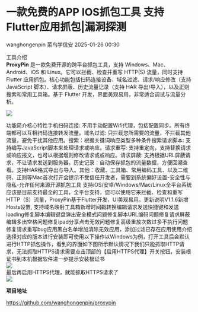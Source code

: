 #  一款免费的APP IOS抓包工具 支持Flutter应用抓包|漏洞探测   
wanghongenpin  菜鸟学信安   2025-01-26 00:30  
  
工具介绍   
**ProxyPin** 是一款免费开源的跨平台抓包工具，支持 Windows、Mac、Android、iOS 和 Linux。它可以拦截、检查并重写 HTTP(S) 流量，同时支持 Flutter 应用抓包。核心功能包括扫码连接设备、域名过滤、请求/响应修改（支持 JavaScript 脚本）、请求屏蔽、历史流量记录（支持 HAR 导出/导入），以及正则搜索和常用工具箱。基于 Flutter 开发，界面美观易用，非常适合调试与流量分析。  
  
![](https://mmbiz.qpic.cn/sz_mmbiz_png/RjOvISzUFq66OwelFCiahibUib3AszQRt5x564Q3fHJgIHJaUibzaKFticlttO35KL3EicMbe5efIiap42XV0rKndglEQ/640?wx_fmt=png&from=appmsg&wxfrom=5&tp=wxpic&wx_lazy=1&wx_co=1 "")  
  
功能简介核心特性手机扫码连接: 不用手动配置Wifi代理，包括配置同步。所有终端都可以互相扫码连接转发流量。域名过滤: 只拦截您所需要的流量，不拦截其他流量，避免干扰其他应用。搜索：根据关键词响应类型多种条件搜索请求脚本: 支持编写JavaScript脚本来处理请求或响应。请求重写: 支持重定向，支持替换请求或响应报文，也可以根据增则修改请求或或响应。请求屏蔽: 支持根据URL屏蔽请求，不让请求发送到服务器。历史记录：自动保存抓包的流量数据，方便回溯查看。支持HAR格式导出与导入。其他：收藏、工具箱、常用编码工具、以及二维码、正则等Mac首次打开会提示不受信任开发者，需要到系统偏好设置-安全性与隐私-允许任何来源开源抓包工具 支持iOS/安卓/Windows/Mac/Linux全平台系统应该是目前支持最全的工具，全平台支持，您可以使用它来拦截、检查和重写HTTP（S）流量，ProxyPin基于Flutter开发，UI美观易用。更新说明V1.1.6新增Hosts设置, 支持域名映射工具箱新增时间戳转换编辑请求发送快捷键和发送loading修复脚本编辑键盘弹出安全模式问题修复脚本URL编码问题修复请求屏蔽编辑多出空格问题修复ipad分享点击无效问题修复高级重放次数过多不执行问题修复请求重写bug应用黑白名单增加清除无效应用，添加过滤已存在应用使用介绍选择对应的版本进行安装即可使用以下操作以Windows为例，打开工具后会默认进行HTTP抓包操作，看到的界面如下图所示默认情况下我们只能抓取HTTP请求，无法抓取HTTPS请求需要点击顶部的【启用HTTPS代理】开关按钮，安装根证书到本机根据软件进一步提示安装根证书  
![](https://mmbiz.qpic.cn/sz_mmbiz_png/RjOvISzUFq66OwelFCiahibUib3AszQRt5xWLbRjzsocpz7zXbFUn9Ml093OCLW7VEPJgiae6CbiaBNTFlnsjHibF8KA/640?wx_fmt=other&from=appmsg&tp=webp&wxfrom=5&wx_lazy=1&wx_co=1 "")  
最后再启用HTTPS代理，就能抓取HTTPS请求了  
![](https://mmbiz.qpic.cn/sz_mmbiz_png/RjOvISzUFq66OwelFCiahibUib3AszQRt5xFaTkPZpKYztz3ia84MicKsb7XwOYlgYzEZWGIYJKX2I0iamj9aheHrJ9A/640?wx_fmt=other&from=appmsg&tp=webp&wxfrom=5&wx_lazy=1&wx_co=1 "")  
  
  
**项目地址**  
  
https://github.com/wanghongenpin/proxypin  
  
  
